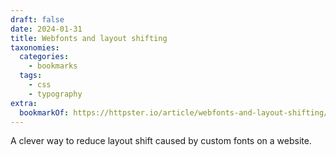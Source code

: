 ```yaml
---
draft: false
date: 2024-01-31
title: Webfonts and layout shifting
taxonomies:
  categories:
    - bookmarks
  tags:
    - css
    - typography
extra:
  bookmarkOf: https://httpster.io/article/webfonts-and-layout-shifting/
---
```

A clever way to reduce layout shift caused by custom fonts on a website.
